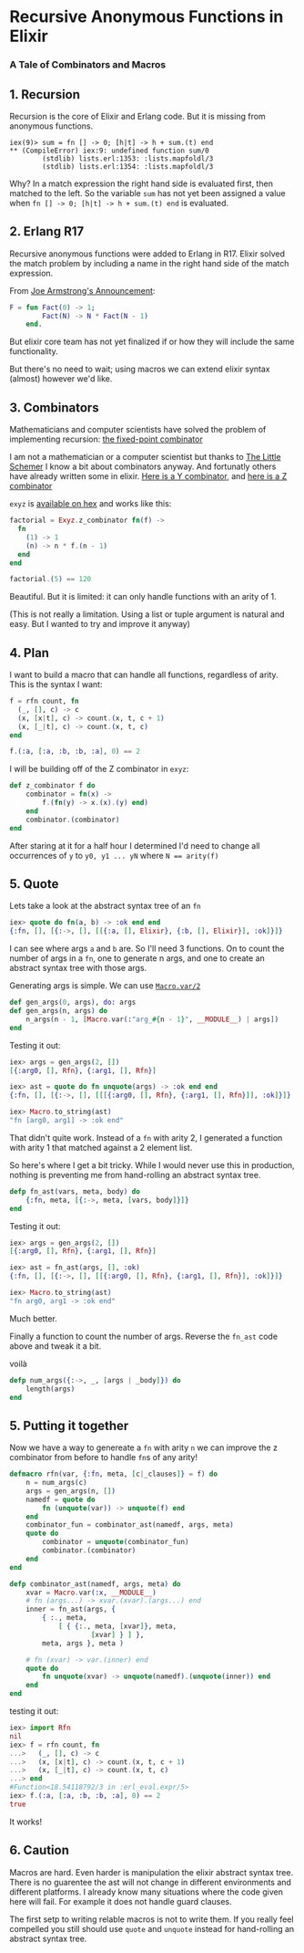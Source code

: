 # Recursive Anonymous Functions in Elixir
### A Tale of Combinators and Macros

## 1. Recursion

Recursion is the core of Elixir and Erlang code. But it is missing from anonymous functions.

```
iex(9)> sum = fn [] -> 0; [h|t] -> h + sum.(t) end
** (CompileError) iex:9: undefined function sum/0
		(stdlib) lists.erl:1353: :lists.mapfoldl/3
		(stdlib) lists.erl:1354: :lists.mapfoldl/3
```

Why? In a match expression the right hand side is evaluated first, then matched to the left.
So the variable `sum` has not yet been assigned a value when `fn [] -> 0; [h|t] -> h + sum.(t) end` is evaluated.

## 2. Erlang R17

Recursive anonymous functions were added to Erlang in R17. Elixir solved the match
problem by including a name in the right hand side of the match expression.

From [Joe Armstrong's Announcement](http://joearms.github.io/2014/02/01/big-changes-to-erlang.html):

```erlang
F = fun Fact(0) -> 1; 
		Fact(N) -> N * Fact(N - 1) 
	end.
```

But elixir core team has not yet finalized if or how they will include the same functionality.

But there's no need to wait; using macros we can extend elixir syntax (almost) however we'd like.

## 3. Combinators

Mathematicians and computer scientists have solved the problem of implementing recursion: [the fixed-point combinator](https://en.wikipedia.org/wiki/Fixed-point_combinator)

I am not a mathematician or a computer scientist but thanks to [The Little Schemer](https://mitpress.mit.edu/index.php?q=books/little-schemer) I know a bit
about combinators anyway. And fortunatly others have already written some in elixir. [Here is a Y combinator](http://stackoverflow.com/a/25829932/579260), and [here is a Z combinator](https://github.com/Dkendal/exyz/blob/master/lib/exyz.ex)

`exyz` is [available on hex](https://hex.pm/packages/exyz) and works like this:
```elixir
factorial = Exyz.z_combinator fn(f) ->
  fn
    (1) -> 1
    (n) -> n * f.(n - 1)
  end
end

factorial.(5) == 120
```

Beautiful. But it is limited: it can only handle functions with an arity of 1.

(This is not really a limitation. Using a list or tuple argument is natural and easy. But I wanted to try and improve it
anyway)

## 4. Plan

I want to build a macro that can handle all functions, regardless of arity. This is the syntax I want:

```elixir
f = rfn count, fn
  (_, [], c) -> c
  (x, [x|t], c) -> count.(x, t, c + 1)
  (x, [_|t], c) -> count.(x, t, c)
end

f.(:a, [:a, :b, :b, :a], 0) == 2
```

I will be building off of the Z combinator in `exyz`:

```elixir
def z_combinator f do
	combinator = fn(x) ->
		f.(fn(y) -> x.(x).(y) end)
	end
	combinator.(combinator)
end
```

After staring at it for a half hour I determined I'd need to change all occurrences
of `y` to `y0, y1 ... yN` where `N == arity(f)`

## 5. Quote

Lets take a look at the abstract syntax tree of an `fn`

```elixir
iex> quote do fn(a, b) -> :ok end end
{:fn, [], [{:->, [], [[{:a, [], Elixir}, {:b, [], Elixir}], :ok]}]}
```

I can see where args `a` and `b` are. So I'll need 3 functions. On to count the number of
args in a `fn`, one to generate n args, and one to create an abstract syntax tree with those args.

Generating args is simple. We can use [`Macro.var/2`](http://elixir-lang.org/docs/v1.2/elixir/Macro.html#var/2)

```elixir
def gen_args(0, args), do: args
def gen_args(n, args) do
	n_args(n - 1, [Macro.var(:"arg_#{n - 1}", __MODULE__) | args])
end
```

Testing it out:

```elixir
iex> args = gen_args(2, [])
[{:arg0, [], Rfn}, {:arg1, [], Rfn}]

iex> ast = quote do fn unquote(args) -> :ok end end
{:fn, [], [{:->, [], [[[{:arg0, [], Rfn}, {:arg1, [], Rfn}]], :ok]}]}

iex> Macro.to_string(ast)
"fn [arg0, arg1] -> :ok end"
```

That didn't quite work. Instead of a `fn` with arity 2, I generated a function with 
arity 1 that matched against a 2 element list.

So here's where I get a bit tricky. While I would never use this in production, nothing
is preventing me from hand-rolling an abstract syntax tree.

```elixir
defp fn_ast(vars, meta, body) do
	{:fn, meta, [{:->, meta, [vars, body]}]}
end
```

Testing it out:

```elixir
iex> args = gen_args(2, [])
[{:arg0, [], Rfn}, {:arg1, [], Rfn}]

iex> ast = fn_ast(args, [], :ok)
{:fn, [], [{:->, [], [[{:arg0, [], Rfn}, {:arg1, [], Rfn}], :ok]}]}

iex> Macro.to_string(ast)
"fn arg0, arg1 -> :ok end"
```

Much better.

Finally a function to count the number of args. Reverse the `fn_ast` code above and tweak it a bit.

voilà

```elixir
defp num_args({:->, _, [args | _body]}) do
	length(args)
end
```

## 5. Putting it together

Now we have a way to genereate a `fn` with arity `n` we can improve the z combinator from before to handle `fn`s of any arity!

```elixir
defmacro rfn(var, {:fn, meta, [c|_clauses]} = f) do
	n = num_args(c)
	args = gen_args(n, [])
	namedf = quote do
		fn (unquote(var)) -> unquote(f) end
	end
	combinator_fun = combinator_ast(namedf, args, meta)
	quote do
		combinator = unquote(combinator_fun)
		combinator.(combinator)
	end
end

defp combinator_ast(namedf, args, meta) do
	xvar = Macro.var(:x, __MODULE__)
	# fn (args...) -> xvar.(xvar).(args...) end
	inner = fn_ast(args, {
		{ :., meta,
			[ { {:., meta, [xvar]}, meta,
					[xvar] } ] },
		meta, args }, meta )

	# fn (xvar) -> var.(inner) end
	quote do
		fn unquote(xvar) -> unquote(namedf).(unquote(inner)) end
	end
end
```

testing it out:

```elixir
iex> import Rfn
nil
iex> f = rfn count, fn
...>   (_, [], c) -> c
...>   (x, [x|t], c) -> count.(x, t, c + 1)
...>   (x, [_|t], c) -> count.(x, t, c)
...> end
#Function<18.54118792/3 in :erl_eval.expr/5>
iex> f.(:a, [:a, :b, :b, :a], 0) == 2
true
```

It works!

## 6. Caution

Macros are hard. Even harder is manipulation the elixir abstract syntax tree. There is no guarentee the ast will not change
in different environments and different platforms. I already know many situations where the code given here will fail.
For example it does not handle guard clauses.

The first setp to writing relable macros is not to write them. If you really feel compelled you still should use `quote` and
`unquote` instead for hand-rolling an abstract syntax tree.
